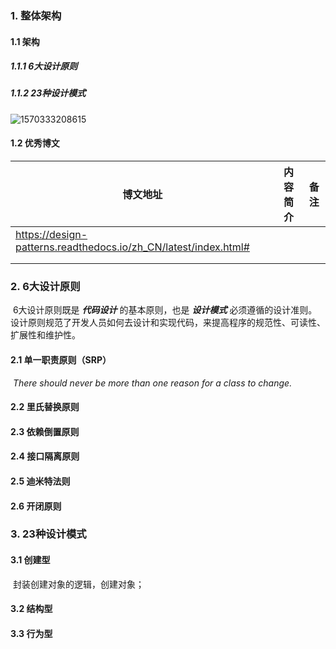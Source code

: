 ### 1. 整体架构

#### 1.1 架构

##### 1.1.1 6大设计原则

##### 1.1.2 23种设计模式

![1570333208615](C:\Users\dengy\AppData\Roaming\Typora\typora-user-images\1570333208615.png)

#### 1.2 优秀博文

| 博文地址                                                     | 内容简介 | 备注 |
| ------------------------------------------------------------ | -------- | ---- |
| https://design-patterns.readthedocs.io/zh_CN/latest/index.html# |          |      |
|                                                              |          |      |
|                                                              |          |      |

### 2. 6大设计原则

​	   6大设计原则既是  ***代码设计***  的基本原则，也是 ***设计模式***  必须遵循的设计准则。设计原则规范了开发人员如何去设计和实现代码，来提高程序的规范性、可读性、扩展性和维护性。

#### 2.1 单一职责原则（SRP）

​		*There should never be more than one reason for a class to change.*

#### 2.2 里氏替换原则

#### 2.3 依赖倒置原则

#### 2.4 接口隔离原则

#### 2.5 迪米特法则

#### 2.6 开闭原则

### 3. 23种设计模式

#### 3.1 创建型

​	封装创建对象的逻辑，创建对象；

#### 3.2 结构型

#### 3.3 行为型